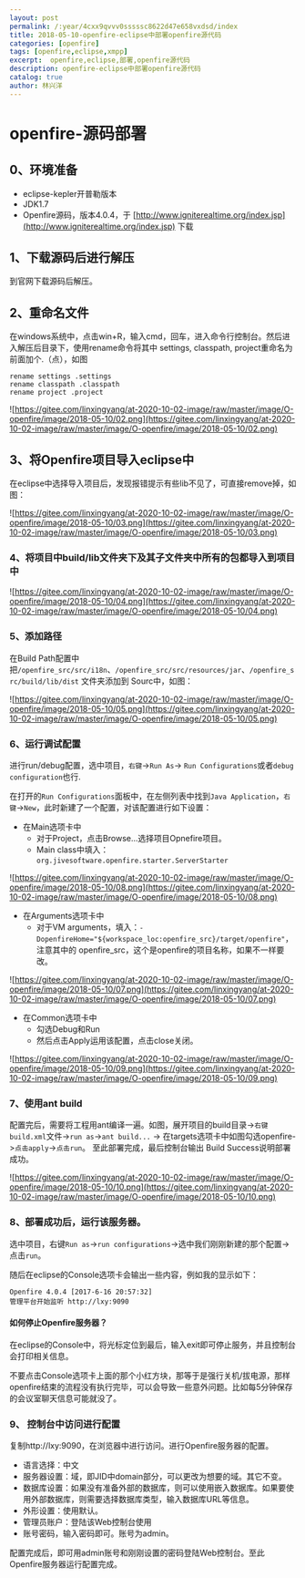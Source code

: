 ```yaml
---
layout: post
permalink: /:year/4cxx9qvvv0sssssc8622d47e658vxdsd/index
title: 2018-05-10-openfire-eclipse中部署openfire源代码
categories: [openfire]
tags: [openfire,eclipse,xmpp]
excerpt:  openfire,eclipse,部署,openfire源代码
description: openfire-eclipse中部署openfire源代码
catalog: true
author: 林兴洋
---
```


# openfire-源码部署

## 0、环境准备 
* eclipse-kepler开普勒版本
* JDK1.7
* Openfire源码，版本4.0.4，于 [http://www.igniterealtime.org/index.jsp](http://www.igniterealtime.org/index.jsp) 下载

## 1、下载源码后进行解压 

到官网下载源码后解压。

## 2、重命名文件

在windows系统中，点击win+R，输入cmd，回车，进入命令行控制台。然后进入解压后目录下，使用rename命令将其中 settings, classpath, project重命名为前面加个.（点），如图

```
rename settings .settings
rename classpath .classpath
rename project .project
```

![https://gitee.com/linxingyang/at-2020-10-02-image/raw/master/image/O-openfire/image/2018-05-10/02.png](https://gitee.com/linxingyang/at-2020-10-02-image/raw/master/image/O-openfire/image/2018-05-10/02.png)


## 3、将Openfire项目导入eclipse中

在eclipse中选择导入项目后，发现报错提示有些lib不见了，可直接remove掉，如图：

![https://gitee.com/linxingyang/at-2020-10-02-image/raw/master/image/O-openfire/image/2018-05-10/03.png](https://gitee.com/linxingyang/at-2020-10-02-image/raw/master/image/O-openfire/image/2018-05-10/03.png)

### 4、将项目中build/lib文件夹下及其子文件夹中所有的包都导入到项目中

![https://gitee.com/linxingyang/at-2020-10-02-image/raw/master/image/O-openfire/image/2018-05-10/04.png](https://gitee.com/linxingyang/at-2020-10-02-image/raw/master/image/O-openfire/image/2018-05-10/04.png)

### 5、添加路径

在Build Path配置中把`/openfire_src/src/i18n`、`/openfire_src/src/resources/jar`、`/openfire_src/build/lib/dist` 文件夹添加到 Sourc中，如图：

![https://gitee.com/linxingyang/at-2020-10-02-image/raw/master/image/O-openfire/image/2018-05-10/05.png](https://gitee.com/linxingyang/at-2020-10-02-image/raw/master/image/O-openfire/image/2018-05-10/05.png)

### 6、运行调试配置

进行run/debug配置，选中项目，`右键`->`Run As`-> `Run Configurations`或者`debug configuration`也行.

在打开的`Run Configurations`面板中，在左侧列表中找到`Java Application`，`右键`->`New`，此时新建了一个配置，对该配置进行如下设置：

* 在Main选项卡中
  * 对于Project，点击Browse...选择项目Opnefire项目。
  * Main class中填入：`org.jivesoftware.openfire.starter.ServerStarter`

![https://gitee.com/linxingyang/at-2020-10-02-image/raw/master/image/O-openfire/image/2018-05-10/08.png](https://gitee.com/linxingyang/at-2020-10-02-image/raw/master/image/O-openfire/image/2018-05-10/08.png)

* 在Arguments选项卡中
  * 对于VM arguments，填入：`-DopenfireHome="${workspace_loc:openfire_src}/target/openfire"`，注意其中的 openfire_src，这个是openfire的项目名称，如果不一样要改。

![https://gitee.com/linxingyang/at-2020-10-02-image/raw/master/image/O-openfire/image/2018-05-10/07.png](https://gitee.com/linxingyang/at-2020-10-02-image/raw/master/image/O-openfire/image/2018-05-10/07.png)

* 在Common选项卡中
  * 勾选Debug和Run
  * 然后点击Apply运用该配置，点击close关闭。

![https://gitee.com/linxingyang/at-2020-10-02-image/raw/master/image/O-openfire/image/2018-05-10/09.png](https://gitee.com/linxingyang/at-2020-10-02-image/raw/master/image/O-openfire/image/2018-05-10/09.png)

### 7、使用ant build 

配置完后，需要将工程用ant编译一遍。如图，展开项目的build目录->`右键build.xml`文件->`run as`->`ant build...` -> 在targets选项卡中如图勾选openfire->`点击apply`->`点击run`。
至此部署完成，最后控制台输出 Build Success说明部署成功。

![https://gitee.com/linxingyang/at-2020-10-02-image/raw/master/image/O-openfire/image/2018-05-10/10.png](https://gitee.com/linxingyang/at-2020-10-02-image/raw/master/image/O-openfire/image/2018-05-10/10.png)

### 8、部署成功后，运行该服务器。

选中项目，右键`Run as`->`run configurations`->选中我们刚刚新建的那个配置->点击`run`。

随后在eclipse的Console选项卡会输出一些内容，例如我的显示如下：

```
Openfire 4.0.4 [2017-6-16 20:57:32]
管理平台开始监听 http://lxy:9090
```

#### 如何停止Openfire服务器？

在eclipse的Console中，将光标定位到最后，输入exit即可停止服务，并且控制台会打印相关信息。

不要点击Console选项卡上面的那个小红方块，那等于是强行关机/拔电源，那样openfire结束的流程没有执行完毕，可以会导致一些意外问题。比如每5分钟保存的会议室聊天信息可能就没了。

### 9、 控制台中访问进行配置

复制http://lxy:9090，在浏览器中进行访问。进行Openfire服务器的配置。

* 语言选择：中文
* 服务器设置：域，即JID中domain部分，可以更改为想要的域。其它不变。
* 数据库设置：如果没有准备外部的数据库，则可以使用嵌入数据库。如果要使用外部数据库，则需要选择数据库类型，输入数据库URL等信息。
* 外形设置：使用默认。
* 管理员账户：登陆该Web控制台使用
* 账号密码，输入密码即可。账号为admin。

配置完成后，即可用admin账号和刚刚设置的密码登陆Web控制台。至此Openfire服务器运行配置完成。



